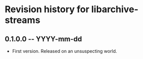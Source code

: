 # Revision history for libarchive-streams

## 0.1.0.0  -- YYYY-mm-dd

* First version. Released on an unsuspecting world.
